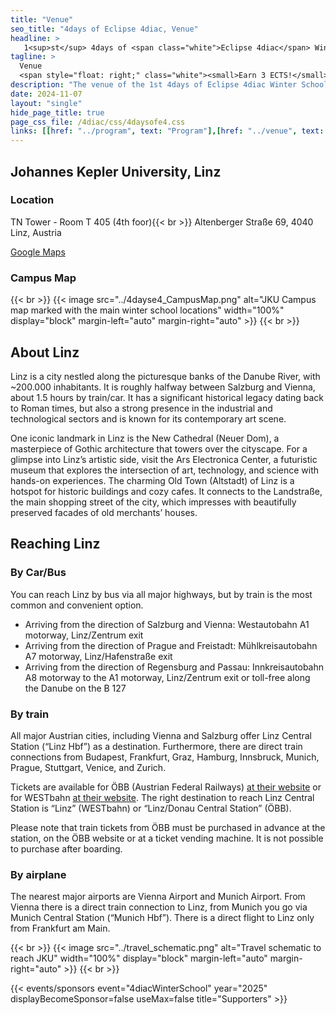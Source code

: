 ```yaml
---
title: "Venue"
seo_title: "4days of Eclipse 4diac, Venue"
headline: > 
   1<sup>st</sup> 4days of <span class="white">Eclipse 4diac</span> Winter School
tagline: >
  Venue
  <span style="float: right;" class="white"><small>Earn 3 ECTS!</small></span>
description: "The venue of the 1st 4days of Eclipse 4diac Winter School"
date: 2024-11-07
layout: "single"
hide_page_title: true
page_css_file: /4diac/css/4daysofe4.css
links: [[href: "../program", text: "Program"],[href: "../venue", text: "Venue"],[href: "../participation", text: "Participation"],[href: "../organisation", text: "Organisation"]]
---
```


## Johannes Kepler University, Linz

### Location
TN Tower - Room T 405 (4th foor){{< br >}}
Altenberger Straße 69, 4040 Linz, Austria

[Google Maps](https://maps.app.goo.gl/neQd8NPcWmu8vocEA)

### Campus Map

{{< br >}}
{{< image src="../4dayse4_CampusMap.png" alt="JKU Campus map marked with the main winter school locations" width="100%" display="block" margin-left="auto" margin-right="auto" >}}
{{< br >}}

## About Linz

Linz is a city nestled along the picturesque banks of the Danube River, with ~200.000 inhabitants. It is roughly halfway between Salzburg and Vienna, about 1.5 hours by train/car. It has a significant historical legacy dating back to Roman times, but also a strong presence in the industrial and technological sectors and is known for its contemporary art scene.

One iconic landmark in Linz is the New Cathedral (Neuer Dom), a masterpiece of Gothic architecture that towers over the cityscape. For a glimpse into Linz’s artistic side, visit the Ars Electronica Center, a futuristic museum that explores the intersection of art, technology, and science with hands-on experiences. The charming Old Town (Altstadt) of Linz is a hotspot for historic buildings and cozy cafes. It connects to the Landstraße, the main shopping street of the city, which impresses with beautifully preserved facades of old merchants’ houses.

## Reaching Linz
### By Car/Bus

You can reach Linz by bus via all major highways, but by train is the most common and convenient option.

  - Arriving from the direction of Salzburg and Vienna: Westautobahn A1 motorway, Linz/Zentrum exit
  - Arriving from the direction of Prague and Freistadt: Mühlkreisautobahn A7 motorway, Linz/Hafenstraße exit
  - Arriving from the direction of Regensburg and Passau: Innkreisautobahn A8 motorway to the A1 motorway, Linz/Zentrum exit or toll-free along the Danube on the B 127

### By train

All major Austrian cities, including Vienna and Salzburg offer Linz Central Station (“Linz Hbf”) as a destination. Furthermore, there are direct train connections from Budapest, Frankfurt, Graz, Hamburg, Innsbruck, Munich, Prague, Stuttgart, Venice, and Zurich.

Tickets are available for ÖBB (Austrian Federal Railways) [at their website](https://fahrplan.oebb.at/webapp) or for WESTbahn [at their website](https://westbahn.at/en/timetable/lookup/date/). The right destination to reach Linz Central Station is “Linz” (WESTbahn) or “Linz/Donau Central Station” (ÖBB).

Please note that train tickets from ÖBB must be purchased in advance at the station, on the ÖBB website or at a ticket vending machine. It is not possible to purchase after boarding.

### By airplane

The nearest major airports are Vienna Airport and Munich Airport. From Vienna there is a direct train connection to Linz, from Munich you go via Munich Central Station (“Munich Hbf”). There is a direct flight to Linz only from Frankfurt am Main.

{{< br >}}
{{< image src="../travel_schematic.png" alt="Travel schematic to reach JKU" width="100%" display="block" margin-left="auto" margin-right="auto" >}}
{{< br >}}

{{< events/sponsors event="4diacWinterSchool" year="2025" displayBecomeSponsor=false useMax=false title="Supporters" >}}

